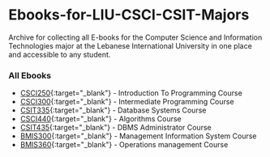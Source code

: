 # Ebooks-for-LIU-CSCI-CSIT-Majors
Archive for collecting all E-books for the Computer Science and Information Technologies major at the Lebanese International University in one place and accessible to any student.


### All Ebooks


* [CSCI250](https://drive.google.com/file/d/1mV310IfH9UGI83lrXPSUNsQTCG_bOszC/view?usp=sharing){:target="_blank"} - Introduction To Programming Course 
* [CSCI300](https://drive.google.com/file/d/1mV310IfH9UGI83lrXPSUNsQTCG_bOszC/view?usp=sharing){:target="_blank"} - Intermediate Programming Course
* [CSIT335](https://drive.google.com/file/d/125TFpZXU9ecNhtL8nJPr7aPs053TQxwP/view?usp=sharing){:target="_blank"} - Database Systems Course
* [CSCI440](https://drive.google.com/file/d/1HAV9opxLVmE0HEANU26n6AmlJF2F6cPL/view?usp=sharing){:target="_blank"} - Algorithms Course
* [CSIT435](https://drive.google.com/file/d/1NBEcCqyZmaGGX8GDQGMACuP_s8qHIP55/view?usp=sharing){:target="_blank"} - DBMS Administrator Course
* [BMIS300](https://drive.google.com/file/d/1obr7a3eXrr_EpY4EfySjvaN4XENfIjeF/view?usp=sharing){:target="_blank"} - Management Information System Course
* [BMIS360](https://drive.google.com/file/d/1qeWF8F3BToACN5JN9NtKJ5YjVzs_g959/view?usp=sharing){:target="_blank"} - Operations management Course


